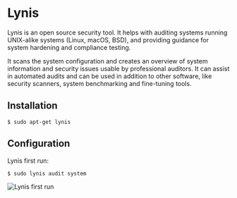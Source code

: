 # Lynis

Lynis is an open source security tool. It helps with auditing systems running UNIX-alike systems (Linux, macOS, BSD), and providing guidance for system hardening and compliance testing.

It scans the system configuration and creates an overview of system information and security issues usable by professional auditors. It can assist in automated audits and can be used in addition to other software, like security scanners, system benchmarking and fine-tuning tools. 

## Installation 
    
    $ sudo apt-get lynis

## Configuration 

Lynis first run:

    $ sudo lynis audit system

![Lynis first run](https://github.com/tymyrddin/orchard/blob/main/mitigations/assets/lynis-first-run.png)
